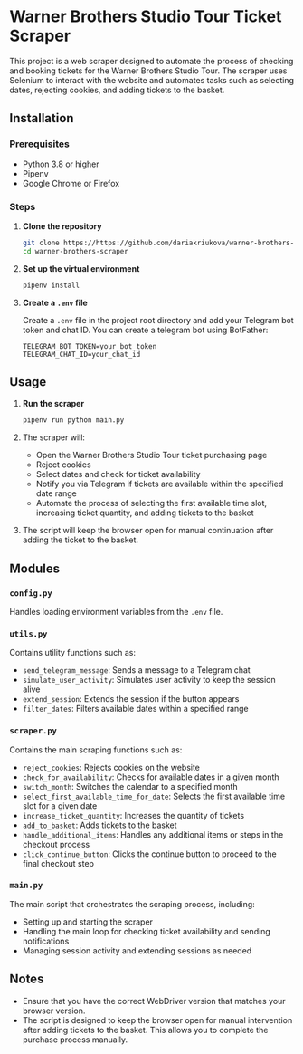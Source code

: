 # Warner Brothers Studio Tour Ticket Scraper

This project is a web scraper designed to automate the process of checking and booking tickets for the Warner Brothers Studio Tour. The scraper uses Selenium to interact with the website and automates tasks such as selecting dates, rejecting cookies, and adding tickets to the basket.


## Installation

### Prerequisites

- Python 3.8 or higher
- Pipenv
- Google Chrome or Firefox

### Steps

1. **Clone the repository**

    ```bash
    git clone https://https://github.com/dariakriukova/warner-brothers-scraper
    cd warner-brothers-scraper
    ```

2. **Set up the virtual environment**

    ```bash
    pipenv install
    ```

3. **Create a `.env` file**

    Create a `.env` file in the project root directory and add your Telegram bot token and chat ID. You can create a telegram bot using BotFather:

    ```
    TELEGRAM_BOT_TOKEN=your_bot_token
    TELEGRAM_CHAT_ID=your_chat_id
    ```

## Usage

1. **Run the scraper**

    ```bash
    pipenv run python main.py
    ```

2. The scraper will:
   - Open the Warner Brothers Studio Tour ticket purchasing page
   - Reject cookies
   - Select dates and check for ticket availability
   - Notify you via Telegram if tickets are available within the specified date range
   - Automate the process of selecting the first available time slot, increasing ticket quantity, and adding tickets to the basket

3. The script will keep the browser open for manual continuation after adding the ticket to the basket.

## Modules

### `config.py`

Handles loading environment variables from the `.env` file.

### `utils.py`

Contains utility functions such as:
- `send_telegram_message`: Sends a message to a Telegram chat
- `simulate_user_activity`: Simulates user activity to keep the session alive
- `extend_session`: Extends the session if the button appears
- `filter_dates`: Filters available dates within a specified range

### `scraper.py`

Contains the main scraping functions such as:
- `reject_cookies`: Rejects cookies on the website
- `check_for_availability`: Checks for available dates in a given month
- `switch_month`: Switches the calendar to a specified month
- `select_first_available_time_for_date`: Selects the first available time slot for a given date
- `increase_ticket_quantity`: Increases the quantity of tickets
- `add_to_basket`: Adds tickets to the basket
- `handle_additional_items`: Handles any additional items or steps in the checkout process
- `click_continue_button`: Clicks the continue button to proceed to the final checkout step

### `main.py`

The main script that orchestrates the scraping process, including:
- Setting up and starting the scraper
- Handling the main loop for checking ticket availability and sending notifications
- Managing session activity and extending sessions as needed

## Notes

- Ensure that you have the correct WebDriver version that matches your browser version.
- The script is designed to keep the browser open for manual intervention after adding tickets to the basket. This allows you to complete the purchase process manually.


